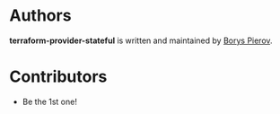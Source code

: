 # Authors

**terraform-provider-stateful** is written and maintained by [Borys Pierov](https://github.com/Ashald).

# Contributors
* Be the 1st one!
